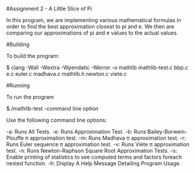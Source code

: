 #Assignment 2 - A Little Slice of Pi

In this program, we are implementing various mathematical formulas in order to find the best approximation closest to pi and e. We then are comparing our approximations of pi and e values to the actual values. 

#Building

To build the program:

$ clang -Wall -Wextra -Wpendatic -Werror -o mathlib mathlib-test.c bbp.c e.c euler.c madhava.c mathlib.h newton.c viete.c

#Running

To run the program

$./mathlib-test -command line option

Use the following command line options:

 -a: Runs All Tests.
 -e: Runs Approximation Test.
 -b: Runs Bailey-Borwein-Plouffe π approximation test.
 -m: Runs Madhava π approximation test.
 -r: Runs Euler sequence π approximation test.
 -v: Runs Viète π approximation test.
 -n: Runs Newton-Raphson Square Root Approximation Tests.
 -s: Enable printing of statistics to see computed terms and factors foreach nested function. 
 -h: Display A Help Message Detailing Program Usage.

